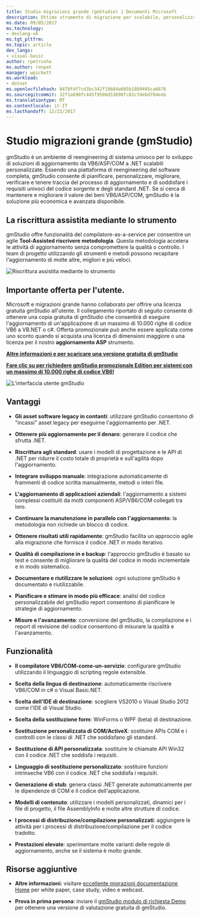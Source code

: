 ```yaml
---
title: Studio migrazioni grande (gmStudio) | Documenti Microsoft
description: Ottimo strumento di migrazione per scalabile, personalizzata VB6/ASP/COM per le soluzioni di aggiornamento di .NET
ms.date: 09/05/2017
ms.technology:
- devlang-vb
ms.tgt_pltfrm: 
ms.topic: article
dev_langs:
- visual-basic
author: rpetrusha
ms.author: ronpet
manager: wpickett
ms.workload:
- dotnet
ms.openlocfilehash: 8478f4f7cd3bc342f19b84a085b1889405ca6676
ms.sourcegitcommit: 32f1a690fc445f9586d53698fc82c7debd784eeb
ms.translationtype: MT
ms.contentlocale: it-IT
ms.lasthandoff: 12/22/2017
---
```

# <a name="great-migrations-studio-gmstudio"></a>Studio migrazioni grande (gmStudio)

gmStudio è un ambiente di reengineering di sistema univoco per lo sviluppo di soluzioni di aggiornamento da VB6/ASP/COM a .NET scalabili personalizzate. Essendo una piattaforma di reengineering del software completa, gmStudio consente di pianificare, personalizzare, migliorare, verificare e tenere traccia del processo di aggiornamento e di soddisfare i requisiti univoci del codice sorgente e degli standard .NET.  Se si cerca di mantenere e migliorare il valore dei beni VB6/ASP/COM, gmStudio è la soluzione più economica e avanzata disponibile. 

## <a name="the-tool-assisted-rewrite"></a>La riscrittura assistita mediante lo strumento

gmStudio offre funzionalità del compilatore-as-a-service per consentire un agile **Tool-Assisted riscrivere metodologia**. Questa metodologia accelera le attività di aggiornamento senza compromettere la qualità o controllo. I team di progetto utilizzando gli strumenti e metodi possono recapitare l'aggiornamento di molte altre, migliori e più veloci.

![Riscrittura assistita mediante lo strumento](./media/tool-assisted-rewrite.png) 

## <a name="important-offer-for-you"></a>Importante offerta per l'utente.

Microsoft e migrazioni grande hanno collaborato per offrire una licenza gratuita gmStudio all'utente. Il collegamento riportato di seguito consente di ottenere una copia gratuita di gmStudio che consentirà di eseguire l'aggiornamento di un'applicazione di un massimo di 10.000 righe di codice VB6 a VB.NET o c#. Offerta promozionale può anche essere applicata come uno sconto quando si acquista una licenza di dimensioni maggiore o una licenza per il nostro **aggiornamento ASP** strumento.

[**Altre informazioni e per scaricare una versione gratuita di gmStudio**](http://www.greatmigrations.com/resources/gmstudio-promotion.aspx)

[**Fare clic su per richiedere gmStudio promozionale Edition per sistemi con un massimo di 10.000 righe di codice VB6!**](http://www.greatmigrations.com/resources/gmstudio-promotion.aspx)

![L'interfaccia utente gmStudio](./media/gmstudio-ui.png) 

## <a name="benefits"></a>Vantaggi

- **Gli asset software legacy in contanti**: utilizzare gmStudio consentono di "incassi" asset legacy per eseguirne l'aggiornamento per .NET.

- **Ottenere più aggiornamento per il denaro**: generare il codice che sfrutta .NET.

- **Riscrittura agli standard**: usare i modelli di progettazione e le API di .NET per ridurre il costo totale di proprietà e sull'agilità dopo l'aggiornamento.  

- **Integrare sviluppo manuale**: integrazione automaticamente di frammenti di codice scritta manualmente, metodi o interi file. 

- **L'aggiornamento di applicazioni aziendali**: l'aggiornamento a sistemi complessi costituiti da molti componenti ASP/VB6/COM collegati tra loro.

- **Continuare la manutenzione in parallelo con l'aggiornamento**: la metodologia non richiede un blocco di codice.  

- **Ottenere risultati utili rapidamente**: gmStudio facilita un approccio agile alla migrazione che fornisce il codice .NET in modo iterativo.
 
- **Qualità di compilazione in e backup**: l'approccio gmStudio è basato su test e consente di migliorare la qualità del codice in modo incrementale e in modo sistematico.

- **Documentare e riutilizzare le soluzioni**: ogni soluzione gmStudio è documentato e riutilizzabile.

- **Pianificare e stimare in modo più efficace**: analisi del codice personalizzabile del gmStudio report consentono di pianificare le strategie di aggiornamento.

- **Misure e l'avanzamento**: conversione del gmStudio, la compilazione e i report di revisione del codice consentono di misurare la qualità e l'avanzamento.

## <a name="features"></a>Funzionalità

- **Il compilatore VB6/COM-come-un-servizio**: configurare gmStudio utilizzando il linguaggio di scripting regole extensible.

- **Scelta della lingua di destinazione**: automaticamente riscrivere VB6/COM in c# o Visual Basic.NET.

- **Scelta dell'IDE di destinazione**: scegliere VS2010 o Visual Studio 2012 come l'IDE di Visual Studio.

- **Scelta della sostituzione form**: WinForms o WPF (beta) di destinazione.

- **Sostituzione personalizzata di COM/ActiveX**: sostituire APIs COM e i controlli con le classi di .NET che soddisfano gli standard.

- **Sostituzione di API personalizzata**: sostituire le chiamate API Win32 con il codice .NET che soddisfa i requisiti.

- **Linguaggio di sostituzione personalizzato**: sostituire funzioni intrinseche VB6 con il codice .NET che soddisfa i requisiti.

- **Generazione di stub**: genera classi .NET generate automaticamente per le dipendenze di COM e il codice dell'applicazione.

- **Modelli di contenuto**: utilizzare i modelli personalizzati, dinamici per i file di progetto, il file AssemblyInfo e molte altre strutture di codice.

- **I processi di distribuzione/compilazione personalizzati**: aggiungere le attività per i processi di distribuzione/compilazione per il codice tradotto.

- **Prestazioni elevate**: sperimentare molte varianti delle regole di aggiornamento, anche se il sistema è molto grande.

## <a name="additional-resources"></a>Risorse aggiuntive

- **Altre informazioni**: visitare [eccellente migrazioni documentazione Home](https://www.greatmigrations.com/resources/documentation.aspx) per white paper, case study, video e webcast.

- **Prova in prima persona**: inviare il [gmStudio modulo di richiesta Demo](http://www.greatmigrations.com/resources/gmstudio-promotion.aspx) per ottenere una versione di valutazione gratuita di gmStudio.
  
